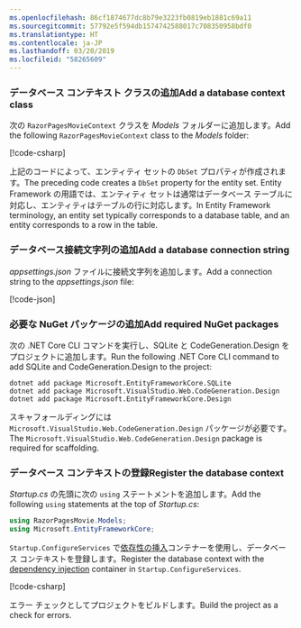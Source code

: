```yaml
---
ms.openlocfilehash: 86cf1874677dc8b79e3223fb0819eb1881c69a11
ms.sourcegitcommit: 57792e5f594db1574742588017c708350958bdf0
ms.translationtype: HT
ms.contentlocale: ja-JP
ms.lasthandoff: 03/20/2019
ms.locfileid: "58265609"
---
```

<a name="dc"></a>

### <a name="add-a-database-context-class"></a><span data-ttu-id="71666-101">データベース コンテキスト クラスの追加</span><span class="sxs-lookup"><span data-stu-id="71666-101">Add a database context class</span></span>

<span data-ttu-id="71666-102">次の `RazorPagesMovieContext` クラスを *Models* フォルダーに追加します。</span><span class="sxs-lookup"><span data-stu-id="71666-102">Add the following `RazorPagesMovieContext` class to the *Models* folder:</span></span>

[!code-csharp[](~/tutorials/razor-pages/razor-pages-start/sample/RazorPagesMovie22/Data/RazorPagesMovieContext.cs)]

<span data-ttu-id="71666-103">上記のコードによって、エンティティ セットの `DbSet` プロパティが作成されます。</span><span class="sxs-lookup"><span data-stu-id="71666-103">The preceding code creates a `DbSet` property for the entity set.</span></span> <span data-ttu-id="71666-104">Entity Framework の用語では、エンティティ セットは通常はデータベース テーブルに対応し、エンティティはテーブルの行に対応します。</span><span class="sxs-lookup"><span data-stu-id="71666-104">In Entity Framework terminology, an entity set typically corresponds to a database table, and an entity corresponds to a row in the table.</span></span>

<a name="cs"></a>

### <a name="add-a-database-connection-string"></a><span data-ttu-id="71666-105">データベース接続文字列の追加</span><span class="sxs-lookup"><span data-stu-id="71666-105">Add a database connection string</span></span>

<span data-ttu-id="71666-106">*appsettings.json* ファイルに接続文字列を追加します。</span><span class="sxs-lookup"><span data-stu-id="71666-106">Add a connection string to the *appsettings.json* file:</span></span>

[!code-json[](~/tutorials/razor-pages/razor-pages-start/sample/RazorPagesMovie/appsettings_SQLite.json?highlight=8-10)]

### <a name="add-required-nuget-packages"></a><span data-ttu-id="71666-107">必要な NuGet パッケージの追加</span><span class="sxs-lookup"><span data-stu-id="71666-107">Add required NuGet packages</span></span>

<span data-ttu-id="71666-108">次の .NET Core CLI コマンドを実行し、SQLite と CodeGeneration.Design をプロジェクトに追加します。</span><span class="sxs-lookup"><span data-stu-id="71666-108">Run the following .NET Core CLI command to add SQLite and CodeGeneration.Design  to the project:</span></span>

```console
dotnet add package Microsoft.EntityFrameworkCore.SQLite
dotnet add package Microsoft.VisualStudio.Web.CodeGeneration.Design
dotnet add package Microsoft.EntityFrameworkCore.Design

```

<span data-ttu-id="71666-109">スキャフォールディングには `Microsoft.VisualStudio.Web.CodeGeneration.Design` パッケージが必要です。</span><span class="sxs-lookup"><span data-stu-id="71666-109">The `Microsoft.VisualStudio.Web.CodeGeneration.Design` package is required for scaffolding.</span></span>

<a name="reg"></a>

### <a name="register-the-database-context"></a><span data-ttu-id="71666-110">データベース コンテキストの登録</span><span class="sxs-lookup"><span data-stu-id="71666-110">Register the database context</span></span>

<span data-ttu-id="71666-111">*Startup.cs* の先頭に次の `using` ステートメントを追加します。</span><span class="sxs-lookup"><span data-stu-id="71666-111">Add the following `using` statements at the top of *Startup.cs*:</span></span>

```csharp
using RazorPagesMovie.Models;
using Microsoft.EntityFrameworkCore;
```

<span data-ttu-id="71666-112">`Startup.ConfigureServices` で[依存性の挿入](xref:fundamentals/dependency-injection)コンテナーを使用し、データベース コンテキストを登録します。</span><span class="sxs-lookup"><span data-stu-id="71666-112">Register the database context with the [dependency injection](xref:fundamentals/dependency-injection) container in `Startup.ConfigureServices`.</span></span>

[!code-csharp[](~/tutorials/razor-pages/razor-pages-start/sample/RazorPagesMovie22/Startup.cs?name=snippet_UseSqlite&highlight=11-12)]

<span data-ttu-id="71666-113">エラー チェックとしてプロジェクトをビルドします。</span><span class="sxs-lookup"><span data-stu-id="71666-113">Build the project as a check for errors.</span></span>
